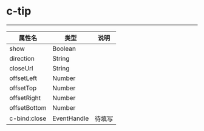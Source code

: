 # c-tip 
---

|属性名|类型|说明|
| ------ | ------ | ------ |
|show|Boolean| |
|direction|String| |
|closeUrl|String| |
|offsetLeft|Number| |
|offsetTop|Number| |
|offsetRight|Number| |
|offsetBottom|Number| |
|c-bind:close|EventHandle|待填写|